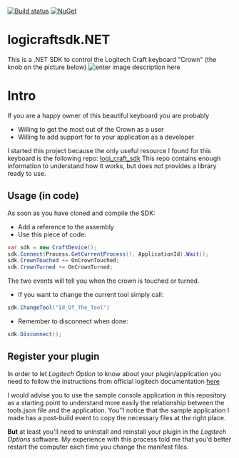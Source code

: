 [![Build status](https://ci.appveyor.com/api/projects/status/lqoobvh6aicevwvu/branch/master?svg=true)](https://ci.appveyor.com/project/ju2pom/logicraftsdk-net/branch/master)
[![NuGet](https://img.shields.io/nuget/v/LogiCraftSdk.Net.png?logo=Nuget&style=flat&colorB=blue&logoColor=white)]()
          

# logicraftsdk.NET
This is a .NET SDK to control the Logitech Craft keyboard "Crown" (the knob on the picture below)
![enter image description here](https://github.com/Logitech/logi_craft_sdk/blob/master/documentation/assets/craft.png)


# Intro
If you are a happy owner of this beautiful keyboard you are probably 
* Willing to get the most out of the Crown as a user
* Willing to add support for to your application as a developer

I started this project because the only useful resource I found for this keyboard is the following repo: [logi_craft_sdk](https://github.com/Logitech/logi_craft_sdk)
This repo contains  enough information to understand how it works, but does not provides a library ready to use.

## Usage (in code)
As soon as you have cloned and compile the SDK:
* Add a reference to the assembly
* Use this piece of code:
```csharp
var sdk = new CraftDevice();
sdk.Connect(Process.GetCurrentProcess(), ApplicationId).Wait();
sdk.CrownTouched += OnCrownTouched;
sdk.CrownTurned += OnCrownTurned;
```
The two events will tell you when the crown is touched or turned.
* If you want to change the current tool simply call:
```csharp
sdk.ChangeTool("Id_Of_The_Tool")
```
* Remember to disconnect when done:
```csharp
sdk.Disconnect();
``` 
## Register your plugin
In order to let _Logitech Option_ to know about your plugin/application you need to follow the instructions from official logitech documentation [here](https://github.com/Logitech/logi_craft_sdk/blob/master/samples/WinFormsCrownSample/README.md)

I would advise you to use the sample console application in this repository as a starting point to understand more easily the relationship between the tools.json file and the application.
You''l notice that the sample application I made has a post-build event to copy the necessary files at the right place.

**But** at least you'll need to uninstall and reinstall your plugin in the _Logitech Options_ software.  My experience with this process told me that you'd better restart the computer each time you change the manifest files.
